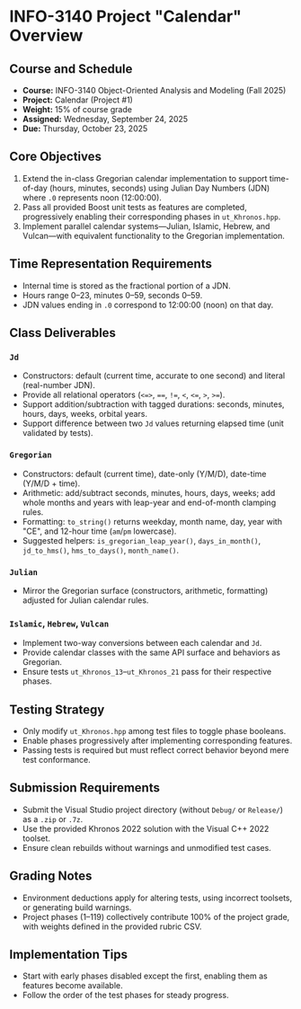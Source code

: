 # INFO-3140 Project "Calendar" Overview

## Course and Schedule
- **Course:** INFO-3140 Object-Oriented Analysis and Modeling (Fall 2025)
- **Project:** Calendar (Project #1)
- **Weight:** 15% of course grade
- **Assigned:** Wednesday, September 24, 2025
- **Due:** Thursday, October 23, 2025

## Core Objectives
1. Extend the in-class Gregorian calendar implementation to support time-of-day (hours, minutes, seconds) using Julian Day Numbers (JDN) where `.0` represents noon (12:00:00).
2. Pass all provided Boost unit tests as features are completed, progressively enabling their corresponding phases in `ut_Khronos.hpp`.
3. Implement parallel calendar systems—Julian, Islamic, Hebrew, and Vulcan—with equivalent functionality to the Gregorian implementation.

## Time Representation Requirements
- Internal time is stored as the fractional portion of a JDN.
- Hours range 0–23, minutes 0–59, seconds 0–59.
- JDN values ending in `.0` correspond to 12:00:00 (noon) on that day.

## Class Deliverables
### `Jd`
- Constructors: default (current time, accurate to one second) and literal (real-number JDN).
- Provide all relational operators (`<=>`, `==`, `!=`, `<`, `<=`, `>`, `>=`).
- Support addition/subtraction with tagged durations: seconds, minutes, hours, days, weeks, orbital years.
- Support difference between two `Jd` values returning elapsed time (unit validated by tests).

### `Gregorian`
- Constructors: default (current time), date-only (Y/M/D), date-time (Y/M/D + time).
- Arithmetic: add/subtract seconds, minutes, hours, days, weeks; add whole months and years with leap-year and end-of-month clamping rules.
- Formatting: `to_string()` returns weekday, month name, day, year with "CE", and 12-hour time (`am`/`pm` lowercase).
- Suggested helpers: `is_gregorian_leap_year()`, `days_in_month()`, `jd_to_hms()`, `hms_to_days()`, `month_name()`.

### `Julian`
- Mirror the Gregorian surface (constructors, arithmetic, formatting) adjusted for Julian calendar rules.

### `Islamic`, `Hebrew`, `Vulcan`
- Implement two-way conversions between each calendar and `Jd`.
- Provide calendar classes with the same API surface and behaviors as Gregorian.
- Ensure tests `ut_Khronos_13`–`ut_Khronos_21` pass for their respective phases.

## Testing Strategy
- Only modify `ut_Khronos.hpp` among test files to toggle phase booleans.
- Enable phases progressively after implementing corresponding features.
- Passing tests is required but must reflect correct behavior beyond mere test conformance.

## Submission Requirements
- Submit the Visual Studio project directory (without `Debug/` or `Release/`) as a `.zip` or `.7z`.
- Use the provided Khronos 2022 solution with the Visual C++ 2022 toolset.
- Ensure clean rebuilds without warnings and unmodified test cases.

## Grading Notes
- Environment deductions apply for altering tests, using incorrect toolsets, or generating build warnings.
- Project phases (1–119) collectively contribute 100% of the project grade, with weights defined in the provided rubric CSV.

## Implementation Tips
- Start with early phases disabled except the first, enabling them as features become available.
- Follow the order of the test phases for steady progress.
